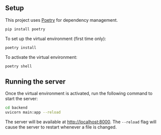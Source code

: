 ## Setup

This project uses [Poetry](https://python-poetry.org/) for dependency management.

```bash
pip install poetry
```

To set up the virtual environment (first time only):

```bash
poetry install
```

To activate the virtual environment:

```bash
poetry shell
```

## Running the server

Once the virtual environment is activated, run the following command to start the server:

```bash
cd backend
uvicorn main:app --reload
```

The server will be available at [http://localhost:8000](http://localhost:8000). The `--reload` flag
will cause the server to restart whenever a file is changed.
